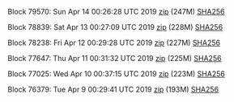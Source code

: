 Block 79570: Sun Apr 14 00:26:28 UTC 2019 [zip](https://dash-bootstrap.ams3.digitaloceanspaces.com/testnet/2019-04-14/bootstrap.dat.zip) (247M) [SHA256](https://dash-bootstrap.ams3.digitaloceanspaces.com/testnet/2019-04-14/sha256.txt)

Block 78839: Sat Apr 13 00:27:09 UTC 2019 [zip](https://dash-bootstrap.ams3.digitaloceanspaces.com/testnet/2019-04-13/bootstrap.dat.zip) (228M) [SHA256](https://dash-bootstrap.ams3.digitaloceanspaces.com/testnet/2019-04-13/sha256.txt)

Block 78238: Fri Apr 12 00:29:28 UTC 2019 [zip](https://dash-bootstrap.ams3.digitaloceanspaces.com/testnet/2019-04-12/bootstrap.dat.zip) (227M) [SHA256](https://dash-bootstrap.ams3.digitaloceanspaces.com/testnet/2019-04-12/sha256.txt)

Block 77647: Thu Apr 11 00:31:32 UTC 2019 [zip](https://dash-bootstrap.ams3.digitaloceanspaces.com/testnet/2019-04-11/bootstrap.dat.zip) (225M) [SHA256](https://dash-bootstrap.ams3.digitaloceanspaces.com/testnet/2019-04-11/sha256.txt)

Block 77025: Wed Apr 10 00:37:15 UTC 2019 [zip](https://dash-bootstrap.ams3.digitaloceanspaces.com/testnet/2019-04-10/bootstrap.dat.zip) (223M) [SHA256](https://dash-bootstrap.ams3.digitaloceanspaces.com/testnet/2019-04-10/sha256.txt)

Block 76379: Tue Apr  9 00:29:41 UTC 2019 [zip](https://dash-bootstrap.ams3.digitaloceanspaces.com/testnet/2019-04-09/bootstrap.dat.zip) (193M) [SHA256](https://dash-bootstrap.ams3.digitaloceanspaces.com/testnet/2019-04-09/sha256.txt)
